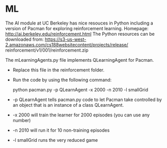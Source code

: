 # ML
The AI module at UC Berkeley has nice resouces in Python including a version of Pacman for exploring reinforcement learning.
Homepage: http://ai.berkeley.edu/reinforcement.html
The Python resources can be downloaded from: https://s3-us-west-2.amazonaws.com/cs188websitecontent/projects/release/ reinforcement/v1/001/reinforcement.zip

The mLearningAgents.py file implements QLearningAgent for Pacman. 
- Replace this file in the reinforcement folder.
- Run the code by using the following command:

  python pacman.py -p QLearnAgent -x 2000 -n 2010 -l smallGrid
  
- -p QLearnAgent tells pacman.py code to let Pacman take controlled by an object that is an instance of a class QLearnAgent.
- -x 2000 will train the learner for 2000 episodes (you can use any number)
- -n 2010 will run it for 10 non-training episodes
- -l smallGrid runs the very reduced game
